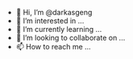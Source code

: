 - 👋 Hi, I’m @darkasgeng
- 👀 I’m interested in ...
- 🌱 I’m currently learning ...
- 💞️ I’m looking to collaborate on ...
- 📫 How to reach me ...

<!---
darkasgeng/darkasgeng is a ✨ special ✨ repository because its `README.md` (this file) appears on your GitHub profile.
You can click the Preview link to take a look at your changes.
--->
